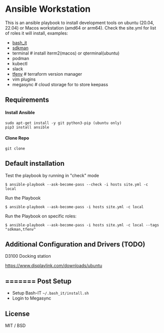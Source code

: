 Ansible Workstation
=======================

This is an ansible playbook to install development tools on
ubuntu (20.04, 22.04) or Macos workstation (amd64 or arm64).
Check the site.yml for list of roles it will install, examples:

  - [bash_it](https://github.com/Bash-it/bash-it)
  - [sdkman](https://sdkman.io/)
  - terminal # install iterm2(macos) or qterminal(ubuntu)
  - podman
  - kubectl
  - slack
  - [tfenv](https://github.com/tfutils/tfenv) # terraform version manager
  - vim plugins
  - megasync # cloud storage for to store keepass

Requirements
-----------

#### Install Ansible

```
sudo apt-get install -y git python3-pip (ubuntu only)
pip3 install ansible
```

#### Clone Repo

```
git clone
```

Default installation
--------------------

Test the playbook by running in "check" mode

```
$ ansible-playbook --ask-become-pass --check -i hosts site.yml -c local
```

Run the Playbook

```
$ ansible-playbook --ask-become-pass -i hosts site.yml -c local
```

Run the Playbook on specific roles:

```
$ ansible-playbook --ask-become-pass -i hosts site.yml -c local --tags "sdkman,tfenv"
```

Additional Configuration and Drivers (TODO)
------------------------------------

D3100 Docking station

https://www.displaylink.com/downloads/ubuntu

=======
Post Setup
----------

 * Setup Bash-IT `~/.bash_it/install.sh`
 * Login to Megasync


License
-------

MIT / BSD
